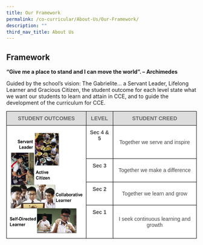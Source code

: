 ```yaml
---
title: Our Framework
permalink: /co-curricular/About-Us/Our-Framework/
description: ""
third_nav_title: About Us
---
```

## Framework 

**“Give me a place to stand and I can move the world”. – Archimedes**

Guided by the school’s vision: The Gabrielite… a Servant Leader, Lifelong Learner and Gracious Citizen, the student outcome for each level state what we want our students to learn and attain in CCE, and to guide the development of the curriculum for CCE.

<style type="text/css">
.tg  {border-collapse:collapse;border-spacing:0;}
.tg td{border-color:black;border-style:solid;border-width:1px;font-family:Arial, sans-serif;font-size:14px;
  overflow:hidden;padding:10px 5px;word-break:normal;}
.tg th{border-color:black;border-style:solid;border-width:1px;font-family:Arial, sans-serif;font-size:14px;
  font-weight:normal;overflow:hidden;padding:10px 5px;word-break:normal;}
.tg .tg-sxkx{background-color:#FFF;color:#454545;text-align:center;vertical-align:top}
.tg .tg-a4yv{background-color:#DDD;color:#666;font-weight:bold;text-align:center;vertical-align:top}
.tg .tg-ncov{background-color:#FFF;color:#454545;text-align:center;vertical-align:middle}
.tg .tg-2fwu{background-color:#FFF;color:#454545;font-weight:bold;text-align:center;vertical-align:top}
</style>
<table class="tg">
<thead>
  <tr>
    <th class="tg-a4yv">STUDENT OUTCOMES</th>
    <th class="tg-a4yv">LEVEL</th>
    <th class="tg-a4yv">STUDENT CREED</th>
  </tr>
</thead>
<tbody>
  <tr>
    <td class="tg-sxkx" rowspan="4"><img src="/images/Student%20Framework.png" alt="Student Framework.png" width="221" height="275"></td>
    <td class="tg-2fwu">Sec 4 &amp; 5</td>
    <td class="tg-ncov">Together we serve and inspire</td>
  </tr>
  <tr>
    <td class="tg-2fwu">Sec 3</td>
    <td class="tg-ncov">Together we make a difference</td>
  </tr>
  <tr>
    <td class="tg-2fwu">Sec 2</td>
    <td class="tg-ncov">Together we learn and grow</td>
  </tr>
  <tr>
    <td class="tg-2fwu">Sec 1</td>
    <td class="tg-ncov">I seek continuous learning and growth</td>
  </tr>
</tbody>
</table>
